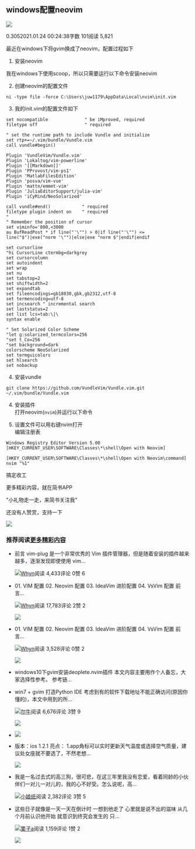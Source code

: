 ## windows配置neovim

[![](https://upload.jianshu.io/users/upload_avatars/1316672/9970451603e2?imageMogr2/auto-orient/strip|imageView2/1/w/96/h/96/format/webp)](https://www.jianshu.com/u/ef85a8194c9d)

0.3052021.01.24 00:24:38字数 101阅读 5,821

最近在windows下将gvim换成了neovim，配置过程如下

1.  安装neovim

我在windows下使用scoop，所以只需要运行以下命令安装neovim

2.  创建neovim的配置文件

```
ni -type file -force C:\Users\juw1179\AppData\Local\nvim\init.vim
```

3.  我的init.vim的配置文件如下

```
set nocompatible              " be iMproved, required
filetype off                  " required

" set the runtime path to include Vundle and initialize
set rtp+=~/.vim/bundle/Vundle.vim
call vundle#begin()

Plugin 'VundleVim/Vundle.vim'
Plugin 'Lokaltog/vim-powerline'
Plugin '[[Markdown]]'
Plugin 'PProvost/vim-ps1'
Plugin 'MatlabFilesEdition'
Plugin 'posva/vim-vue'
Plugin 'mattn/emmet-vim'
Plugin 'JuliaEditorSupport/julia-vim'
Plugin 'iCyMind/NeoSolarized'

call vundle#end()            " required
filetype plugin indent on    " required
"
" Remember the position of cursor
set viminfo='800,<3000
au BufReadPost * if line("'\"") > 0|if line("'\"") <= line("$")|exe("norm '\"")|else|exe "norm $"|endif|endif

set cursorline
"hi CursorLine ctermbg=darkgrey
set cursorcolumn
set autoindent
set wrap
set nu
set tabstop=2
set shiftwidth=2
set expandtab
set fileencodings=gb18030,gbk,gb2312,utf-8
set termencoding=utf-8
set incsearch " incremental search
set laststatus=2 
set list lcs=tab:\|\ 
syntax enable

" Set Solarized Color Scheme
"let g:solarized_termcolors=256
"set t_Co=256
"set background=dark
colorscheme NeoSolarized
set termguicolors
set hlsearch
set nobackup
```

4.  安装vundle

```
git clone https://github.com/VundleVim/Vundle.vim.git ~/.vim/bundle/Vundle.vim
```

4.  安装插件  
    打开neovim(`nvim`)并运行以下命令

5.  设置文件可以用右键nvim打开  
    编辑注册表

```
Windows Registry Editor Version 5.00
[HKEY_CURRENT_USER\SOFTWARE\Classes\*\shell\Open with Neovim]

[HKEY_CURRENT_USER\SOFTWARE\Classes\*\shell\Open with Neovim\command]
nvim "%1"
```

搞定收工

更多精彩内容，就在简书APP

"小礼物走一走，来简书关注我"

还没有人赞赏，支持一下

[![  ](https://upload.jianshu.io/users/upload_avatars/1316672/9970451603e2?imageMogr2/auto-orient/strip|imageView2/1/w/100/h/100/format/webp)](https://www.jianshu.com/u/ef85a8194c9d)

### 推荐阅读[更多精彩内容](https://www.jianshu.com/)

-   前言 vim-plug 是一个非常优秀的 Vim 插件管理器，但是随着安装的插件越来越多，逐渐发现即使使用 vim...
    
    [![](https://upload.jianshu.io/users/upload_avatars/2222997/500ed1fcf8e2?imageMogr2/auto-orient/strip|imageView2/1/w/48/h/48/format/webp)Whyn](https://www.jianshu.com/u/2baf4dc0fbe6)阅读 4,433评论 0赞 6
    
-   01\. VIM 配置 02. Neovim 配置 03. IdeaVim 进阶配置 04. VsVim 配置 前言...
    
    [![](https://upload.jianshu.io/users/upload_avatars/2222997/500ed1fcf8e2?imageMogr2/auto-orient/strip|imageView2/1/w/48/h/48/format/webp)Whyn](https://www.jianshu.com/u/2baf4dc0fbe6)阅读 17,783评论 2赞 2
    
    [![](https://upload-images.jianshu.io/upload_images/2222997-4eace460f011b255.png?imageMogr2/auto-orient/strip|imageView2/1/w/300/h/240/format/webp)](https://www.jianshu.com/p/88dd20795263)

-   01\. VIM 配置 02. Neovim 配置 03. IdeaVim 进阶配置 04. VsVim 配置 前言...
    
    [![](https://upload.jianshu.io/users/upload_avatars/2222997/500ed1fcf8e2?imageMogr2/auto-orient/strip|imageView2/1/w/48/h/48/format/webp)Whyn](https://www.jianshu.com/u/2baf4dc0fbe6)阅读 3,528评论 0赞 2
    
    [![](https://upload-images.jianshu.io/upload_images/2222997-46f040d2fe5db675.png?imageMogr2/auto-orient/strip|imageView2/1/w/300/h/240/format/webp)](https://www.jianshu.com/p/9536ec0d59a3)
-   windows10下gvim安装deoplete.nvim插件 本文内容主要用作个人备忘，大家选择性参考。 参考链...
    
-   win7 + gvim 打造Python IDE 考虑到有的软件下载地址不能正确访问(原因你懂的)，本文中用到的所...
    
    [![](https://upload.jianshu.io/users/upload_avatars/2891888/4bd50d50-489b-4e12-aeb0-8b933d0bde56.png?imageMogr2/auto-orient/strip|imageView2/1/w/48/h/48/format/webp)尔牛](https://www.jianshu.com/u/9c11ec3db3eb)阅读 6,676评论 3赞 9
    
    [![](https://upload-images.jianshu.io/upload_images/2891888-ca76909b5fdfdc9b.png?imageMogr2/auto-orient/strip|imageView2/1/w/300/h/240/format/webp)](https://www.jianshu.com/p/edd8aad3adc7)
-   [![](https://upload-images.jianshu.io/upload_images/833208-0e025afe22953a64.jpeg?imageMogr2/auto-orient/strip|imageView2/1/w/300/h/240/format/webp)](https://www.jianshu.com/p/06041b29d7fe)
-   版本：ios 1.2.1 亮点： 1.app角标可以实时更新天气温度或选择空气质量，建议处女座就不要选了，不然老想...
    
    [![](https://upload-images.jianshu.io/upload_images/396469-33cff237a20b7ab1.png?imageMogr2/auto-orient/strip|imageView2/1/w/300/h/240/format/webp)](https://www.jianshu.com/p/cb44563a2f9f)
-   我是一名过去式的高三狗，很可悲，在这三年里我没有恋爱，看着同龄的小伙伴们一对儿一对儿的，我的心不好受。怎么说呢，高...
    
    [![](https://cdn2.jianshu.io/assets/default_avatar/9-cceda3cf5072bcdd77e8ca4f21c40998.jpg)小娘纸](https://www.jianshu.com/u/17b36e153d48)阅读 2,382评论 3赞 5
    
-   这些日子就像是一天一天在倒计时 一想到他走了 心里就是说不出的滋味 从几个月前认识他开始 就意识到终究会发生的 只...
    
    [![](https://cdn2.jianshu.io/assets/default_avatar/9-cceda3cf5072bcdd77e8ca4f21c40998.jpg)栗子a](https://www.jianshu.com/u/b2d4cc87478f)阅读 1,159评论 1赞 2
    
    [![](https://upload-images.jianshu.io/upload_images/817171-f2ee63948d7b4347.jpeg?imageMogr2/auto-orient/strip|imageView2/1/w/300/h/240/format/webp)](https://www.jianshu.com/p/b5eb6402a7cd)